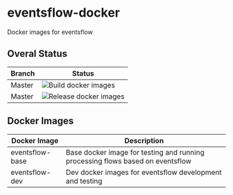 # eventsflow-docker

Docker images for eventsflow

## Overal Status

| Branch | Status                                              |
| ------ | --------------------------------------------------- |
| Master | ![Build docker images](https://github.com/eventsflow/eventsflow-docker/workflows/Build%20docker%20images/badge.svg?branch=master) |
| Master | ![Release docker images](https://github.com/eventsflow/eventsflow-docker/workflows/Release%20docker%20images/badge.svg?branch=master) |

## Docker Images

| Docker Image     | Description         |
| ---------------- | ------------------- |
| eventsflow-base  | Base docker image for testing and running processing flows based on eventsflow |
| eventsflow-dev   | Dev docker images for eventsflow development and testing |


